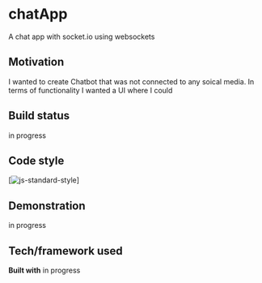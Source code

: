# chatApp
A chat app with socket.io using websockets


## Motivation 

I wanted to create Chatbot that was not connected to any soical media. In terms of functionality I wanted a UI where I could


## Build status

in progress 

## Code style

[![js-standard-style](https://img.shields.io/badge/code%20style-standard-brightgreen.svg?style=flat)]

## Demonstration


in progress 

## Tech/framework used

<b>Built with</b>
in progress 
